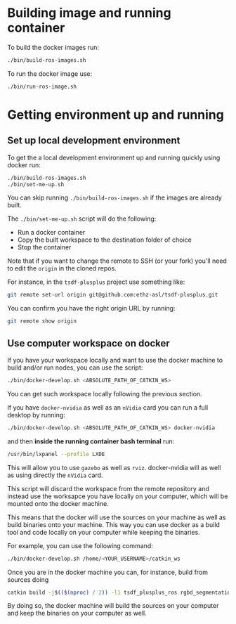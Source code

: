 # Building image and running container

To build the docker images run:
```bash
./bin/build-ros-images.sh
```

To run the docker image use:
```bash
./bin/run-ros-image.sh
```

# Getting environment up and running

## Set up local development environment

To get the a local development environment up and running quickly using docker run:
```bash
./bin/build-ros-images.sh
./bin/set-me-up.sh
```

You can skip running `./bin/build-ros-images.sh` if the images are already built.

The `./bin/set-me-up.sh` script will do the following:
- Run a docker container
- Copy the built workspace to the destination folder of choice
- Stop the container

Note that if you want to change the remote to SSH (or your fork) you'll need to edit the `origin` in the cloned repos.

For instance, in the `tsdf-plusplus` project use something like:
```bash
git remote set-url origin git@github.com:ethz-asl/tsdf-plusplus.git
```

You can confirm you have the right origin URL by running:
```bash
git remote show origin
```

## Use computer workspace on docker

If you have your workspace locally and want to use the docker machine to build
and/or run nodes, you can use the script:
```bash
./bin/docker-develop.sh <ABSOLUTE_PATH_OF_CATKIN_WS>
```
You can get such workspace locally following the previous section.

If you have `docker-nvidia` as well as an `nVidia` card you can run a full
desktop by running:
```bash
./bin/docker-develop.sh <ABSOLUTE_PATH_OF_CATKIN_WS> docker-nvidia
```
and then **inside the running container bash terminal** run:
```bash
/usr/bin/lxpanel --profile LXDE
````
This will allow you to use `gazebo` as well as `rviz`. docker-nvidia will as well as using directly the `nVidia` card.


This script will discard the workspace from the remote repository and instead
use the worksapce you have locally on your computer, which will be mounted
onto the docker machine.

This means that the docker will use the sources on your machine as well
as build binaries onto your machine. This way you can use docker as a
build tool and code locally on your computer while keeping the binaries.

For example, you can use the following command:
```bash
./bin/docker-develop.sh /home/<YOUR_USERNAME>/catkin_ws
```

Once you are in the docker machine you can, for instance, build
from sources doing
```bash
catkin build -j$(($(nproc) / 2)) -l1 tsdf_plusplus_ros rgbd_segmentation mask_rcnn_ros cloud_segmentation
```

By doing so, the docker machine will build the sources on your computer and
keep the binaries on your computer as well.